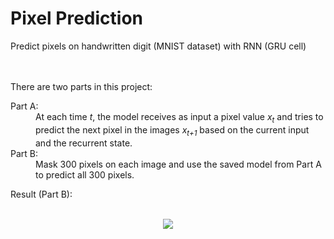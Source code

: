 # Pixel Prediction

Predict pixels on handwritten digit (MNIST dataset) with RNN (GRU cell)

<br><br/>
There are two parts in this project:

<dl>
  <dt> Part A:</dt>
  <dd> At each time <i>t</i>, the model receives as input a pixel value <i>x<sub>t</sub></i> and tries to predict the next pixel in the images <i>x<sub>t+1</sub></i> based on the current input and the recurrent state.</dd>
  
   <dt> Part B:</dt>
  <dd>Mask 300 pixels on each image and use the saved model from Part A to predict all 300 pixels.</dd>
</dl>

Result (Part B):
<br><br/>
<p align="center"> 
<img src="https://github.com/ykteh93/Deep_Reinforcement_Learning-Atari/blob/master/MsPacman/Graphs_and_Figure/Plot%20of%20Loss%20Over%201%20million%20Steps.png">
</p>


